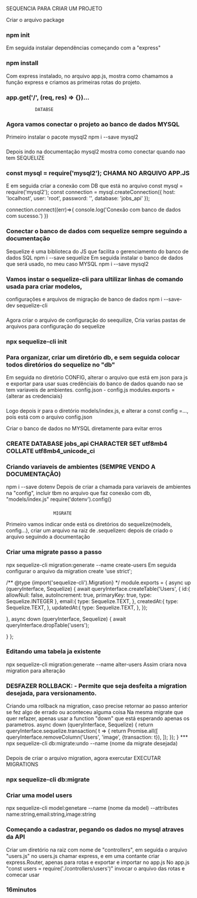 SEQUENCIA PARA CRIAR UM PROJETO

Criar o arquivo package
### npm init

Em seguida instalar dependências começando com a "express"
### npm install

Com express instalado, no arquivo app.js, mostra como chamamos a função express e criamos as primeiras rotas do projeto.
### app.get('/', (req, res) => {})...

               DATABSE
### Agora vamos conectar o projeto ao banco de dados MYSQL
Primeiro instalar o pacote mysql2
npm i --save mysql2
###

Depois indo na documentação mysql2 mostra como conectar quando nao tem SEQUELIZE
### const mysql = require('mysql2'); CHAMA NO ARQUIVO APP.JS
E em seguida criar a conexão com DB que está no arquivo
const mysql = require('mysql2');
const connection = mysql.createConnection({
   host: 'localhost',
   user: 'root',
   password: '',
   database: 'jobs_api'
});

connection.connect((err)=>{
   console.log('Conexão com banco de dados com sucesso.')
})


### Conectar o banco de dados com sequelize sempre seguindo a documentação
Sequelize é uma biblioteca do JS que facilita o gerenciamento do banco de dados SQL
npm i --save sequelize
Em seguida instalar o banco de dados que será usado, no meu caso MYSQL
npm i --save mysql2
###

### Vamos instar o sequelize-cli para ultilizar linhas de comando usada para criar modelos,
configurações e arquivos de migração de banco de dados
npm i --save-dev sequelize-cli
###

Agora criar o arquivo de configuração do seequilize, Cria varias pastas de arquivos para configuração do sequelize
### npx sequelize-cli init

### Para organizar, criar um diretório db, e sem seguida colocar todos diretórios do sequelize no "db"
Em seguida no diretório CONFIG, alterar o arquivo que está em json para js
e exportar para usar suas credênciais do banco de dados quando nao se tem variaveis de ambientes.
config.json - config.js
modules.exports = {alterar as credenciais}
###

Logo depois ir para o diretório models/index.js, e alterar a const config =..., pois está com o arquivo config.json

Criar o banco de dados no MYSQL diretamente para evitar erros
### CREATE DATABASE jobs_api CHARACTER SET utf8mb4 COLLATE utf8mb4_unicode_ci

### Criando variaveis de ambientes (SEMPRE VENDO A DOCUMENTAÇÃO)
npm i --save dotenv
Depois de criar a chamada para variaveis de ambientes na "config", incluir tbm no arquivo que faz conexão com db, "models/index.js"
require('dotenv').config()
###

                      MIGRATE
Primeiro vamos indicar onde está os diretórios do sequelize(models, config...), criar um arquivo na raiz de .sequelizerc
depois de criado o arquivo seguindo a documentação

### Criar uma migrate passo a passo
npx sequelize-cli migration:generate --name create-users
Em seguida configurar o arquivo da migration create
'use strict';

/** @type {import('sequelize-cli').Migration} */
module.exports = {
  async up (queryInterface, Sequelize) {
    await queryInterface.createTable('Users', {
      id:{
        allowNull: false,
        autoIncrement: true,
        primaryKey: true,
        type: Sequelize.INTEGER
      },
      email:{
        type: Sequelize.TEXT,
      },
      createdAt:{
        type: Sequelize.TEXT,
      },
      updatedAt:{
        type: Sequelize.TEXT,
      },
    });

  },
  async down (queryInterface, Sequelize) {
    await queryInterface.dropTable('users');

  }
};
###

### Editando uma tabela ja existente
 npx sequelize-cli migration:generate --name alter-users
Assim criara nova migration para alteração
###

### DESFAZER ROLLBACK: - Permite que seja desfeita a migration desejada, para versionamento. 
Criando uma rollback na migration, caso precise retornar ao passo anterior se fez algo de errado ou aconteceu alguma coisa
Na mesma migrate que quer refazer, apenas usar a function "down" que está esperando apenas os parametros.
async down (queryInterface, Sequelize) {
  return queryInterface.sequelize.transaction( t => {
    return Promise.all([
      queryInterface.removeColumn('Users', 'image', {transaction: t}), 
    ]);
  });
}
***  npx sequelize-cli db:migrate:undo --name (nome da migrate desejada)
###



Depois de criar o arquivo migration, agora exercutar
EXECUTAR MIGRATIONS
### npx sequelize-cli db:migrate

### Criar uma model users
npx sequelize-cli model:genetare --name (nome da model) --attributes name:string,email:string,image:string

### Começando a cadastrar, pegando os dados no mysql atraves da API
Criar um diretório na raiz com nome de "controllers", em seguida o arquivo "users.js"
no users.js chamar express, e em uma contante criar express.Router, apenas para rotas e exportar e importar no app.js
No app.js "const users = require('./controllers/users')" invocar o arquivo das rotas e comecar usar




### 16minutos ###